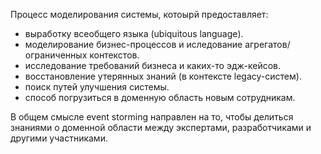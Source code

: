 Процесс моделирования системы, котоырй предоставляет:

- выработку всеобщего языка (ubiquitous language).
- моделирование бизнес-процессов и иследование агрегатов/ограниченных контекстов.
- исследование требований бизнеса и каких-то эдж-кейсов.
- восстановление утерянных знаний (в контексте legacy-систем).
- поиск путей улучшения системы.
- способ погрузиться в доменную область новым сотрудникам.

В общем смысле event storming направлен на то, чтобы делиться знаниями о доменной области между экспертами, разработчиками и другими участниками.
